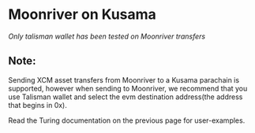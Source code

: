 # Moonriver on Kusama  


*Only talisman wallet has been tested on Moonriver transfers*


## Note:  
Sending XCM asset transfers from Moonriver to a Kusama parachain is supported, however when sending to Moonriver, we recommend that you use Talisman wallet and select the evm destination address(the address that begins in 0x).   


Read the Turing documentation on the previous page for user-examples. 

